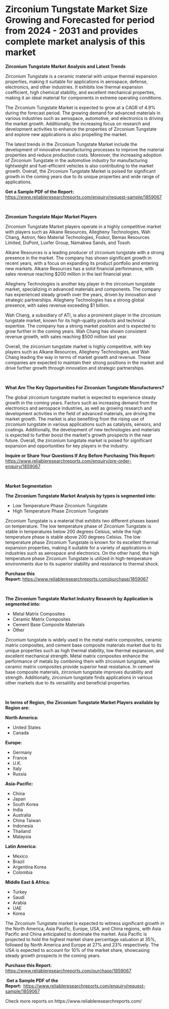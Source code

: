 <p><h1>Zirconium Tungstate Market Size Growing and Forecasted for period from 2024 - 2031 and provides complete market analysis of this market</h1></p><p><strong>Zirconium Tungstate Market Analysis and Latest Trends</strong></p>
<p><p>Zirconium Tungstate is a ceramic material with unique thermal expansion properties, making it suitable for applications in aerospace, defense, electronics, and other industries. It exhibits low thermal expansion coefficient, high chemical stability, and excellent mechanical properties, making it an ideal material for components in extreme operating conditions.</p><p>The Zirconium Tungstate Market is expected to grow at a CAGR of 4.9% during the forecast period. The growing demand for advanced materials in various industries such as aerospace, automotive, and electronics is driving the market growth. Additionally, the increasing focus on research and development activities to enhance the properties of Zirconium Tungstate and explore new applications is also propelling the market. </p><p>The latest trends in the Zirconium Tungstate Market include the development of innovative manufacturing processes to improve the material properties and reduce production costs. Moreover, the increasing adoption of Zirconium Tungstate in the automotive industry for manufacturing lightweight and fuel-efficient vehicles is also contributing to the market growth. Overall, the Zirconium Tungstate Market is poised for significant growth in the coming years due to its unique properties and wide range of applications.</p></p>
<p><strong>Get a Sample PDF of the Report:&nbsp;</strong> <a href="https://www.reliableresearchreports.com/enquiry/request-sample/1859067">https://www.reliableresearchreports.com/enquiry/request-sample/1859067</a></p>
<p>&nbsp;</p>
<p><strong>Zirconium Tungstate Major Market Players</strong></p>
<p><p>Zirconium Tungstate Market players operate in a highly competitive market with players such as Alkane Resources, Allegheny Technologies, Wah Chang, Astron, Neo Material Technologies, Foskor, Bemax Resources Limited, DuPont, Luxfer Group, Namakwa Sands, and Tosoh. </p><p>Alkane Resources is a leading producer of zirconium tungstate with a strong presence in the market. The company has shown significant growth in recent years, with a focus on expanding its product portfolio and entering new markets. Alkane Resources has a solid financial performance, with sales revenue reaching $200 million in the last financial year.</p><p>Allegheny Technologies is another key player in the zirconium tungstate market, specializing in advanced materials and components. The company has experienced steady growth over the years, driven by innovation and strategic partnerships. Allegheny Technologies has a strong global presence, with sales revenue exceeding $1 billion.</p><p>Wah Chang, a subsidiary of ATI, is also a prominent player in the zirconium tungstate market, known for its high-quality products and technical expertise. The company has a strong market position and is expected to grow further in the coming years. Wah Chang has shown consistent revenue growth, with sales reaching $500 million last year.</p><p>Overall, the zirconium tungstate market is highly competitive, with key players such as Alkane Resources, Allegheny Technologies, and Wah Chang leading the way in terms of market growth and revenue. These companies are expected to maintain their strong positions in the market and drive further growth through innovation and strategic partnerships.</p></p>
<p>&nbsp;</p>
<p><strong>What Are The Key Opportunities For Zirconium Tungstate Manufacturers?</strong></p>
<p><p>The global zirconium tungstate market is expected to experience steady growth in the coming years. Factors such as increasing demand from the electronics and aerospace industries, as well as growing research and development activities in the field of advanced materials, are driving the market growth. The market is also benefiting from the rising use of zirconium tungstate in various applications such as catalysts, sensors, and coatings. Additionally, the development of new technologies and materials is expected to further boost the market's growth prospects in the near future. Overall, the zirconium tungstate market is poised for significant expansion and opportunities for key players in the industry.</p></p>
<p><strong>Inquire or Share Your Questions If Any Before Purchasing This Report:</strong> <a href="https://www.reliableresearchreports.com/enquiry/pre-order-enquiry/1859067">https://www.reliableresearchreports.com/enquiry/pre-order-enquiry/1859067</a></p>
<p>&nbsp;</p>
<p><strong>Market Segmentation</strong></p>
<p><strong>The Zirconium Tungstate Market Analysis by types is segmented into:</strong></p>
<p><ul><li>Low Temperature Phase Zirconium Tungstate</li><li>High Temperature Phase Zirconium Tungstate</li></ul></p>
<p><p>Zirconium Tungstate is a material that exhibits two different phases based on temperature. The low temperature phase of Zirconium Tungstate is stable in temperatures below 200 degrees Celsius, while the high temperature phase is stable above 200 degrees Celsius. The low temperature phase Zirconium Tungstate is known for its excellent thermal expansion properties, making it suitable for a variety of applications in industries such as aerospace and electronics. On the other hand, the high temperature phase Zirconium Tungstate is utilized in high-temperature environments due to its superior stability and resistance to thermal shock.</p></p>
<p><strong>Purchase this Report:&nbsp;</strong><a href="https://www.reliableresearchreports.com/purchase/1859067">https://www.reliableresearchreports.com/purchase/1859067</a></p>
<p>&nbsp;</p>
<p><strong>The Zirconium Tungstate Market Industry Research by Application is segmented into:</strong></p>
<p><ul><li>Metal Matrix Composites</li><li>Ceramic Matrix Composites</li><li>Cement Base Composite Materials</li><li>Other</li></ul></p>
<p><p>Zirconium tungstate is widely used in the metal matrix composites, ceramic matrix composites, and cement base composite materials market due to its unique properties such as high thermal stability, low thermal expansion, and excellent mechanical strength. Metal matrix composites enhance the performance of metals by combining them with zirconium tungstate, while ceramic matrix composites provide superior heat resistance. In cement base composite materials, zirconium tungstate improves durability and strength. Additionally, zirconium tungstate finds applications in various other markets due to its versatility and beneficial properties.</p></p>
<p>&nbsp;</p>
<p><strong>In terms of Region, the Zirconium Tungstate Market Players available by Region are:</strong></p>
<p>
    <p> <strong> North America: </strong>
        <ul>
            <li>United States</li>
            <li>Canada</li>
        </ul>
        </p> 
    <p> <strong> Europe: </strong>
        <ul>
            <li>Germany</li>
            <li>France</li>
            <li>U.K.</li>
            <li>Italy</li>
            <li>Russia</li>
        </ul>
        </p> 
    <p> <strong> Asia-Pacific: </strong>
        <ul>
            <li>China</li>
            <li>Japan</li>
            <li>South Korea</li>
            <li>India</li>
            <li>Australia</li>
            <li>China Taiwan</li>
            <li>Indonesia</li>
            <li>Thailand</li>
            <li>Malaysia</li>
        </ul>
        </p> 
    <p> <strong> Latin America: </strong>
        <ul>
            <li>Mexico</li>
            <li>Brazil</li>
            <li>Argentina Korea</li>
            <li>Colombia</li>
        </ul>
        </p> 
    <p> <strong> Middle East & Africa: </strong>
        <ul>
            <li>Turkey</li>
            <li>Saudi</li>
            <li>Arabia</li>
            <li>UAE</li>
            <li>Korea</li>
        </ul>
    </p>
    </p>
<p><p>The Zirconium Tungstate market is expected to witness significant growth in the North America, Asia Pacific, Europe, USA, and China regions, with Asia Pacific and China anticipated to dominate the market. Asia Pacific is projected to hold the highest market share percentage valuation at 35%, followed by North America and Europe at 27% and 23% respectively. The USA is expected to account for 10% of the market share, showcasing steady growth prospects in the coming years.</p></p>
<p><strong>Purchase this Report: </strong><a href="https://www.reliableresearchreports.com/purchase/1859067">https://www.reliableresearchreports.com/purchase/1859067</a></p>
<p>&nbsp;<strong>Get a Sample PDF of the Report:&nbsp;&nbsp;</strong><a href="https://www.reliableresearchreports.com/enquiry/request-sample/1859067">https://www.reliableresearchreports.com/enquiry/request-sample/1859067</a></p>
<p><strong></strong></p>
<p>Check more reports on https://www.reliableresearchreports.com/</p>